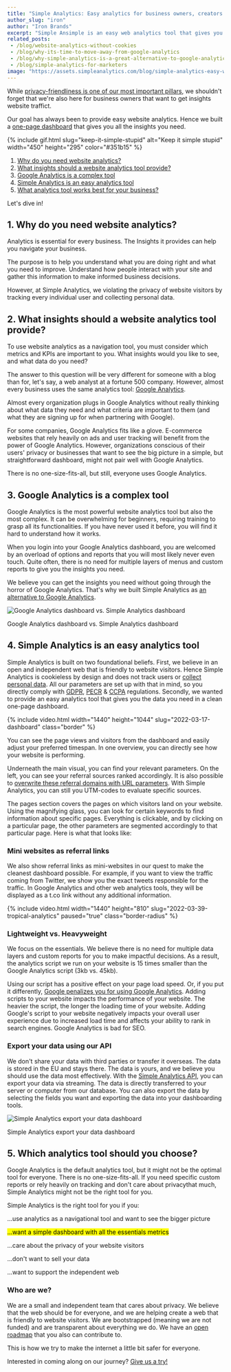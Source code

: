 ```yaml
---
title: "Simple Analytics: Easy analytics for business owners, creators & bloggers"
author_slug: "iron"
author: "Iron Brands"
excerpt: "Simple Ansimple is an easy web analytics tool that gives you the insights you need, while taking take of the privacy of your website visitors"
related_posts:
 - /blog/website-analytics-without-cookies
 - /blog/why-its-time-to-move-away-from-google-analytics
 - /blog/why-simple-analytics-is-a-great-alternative-to-google-analytics
 - /blog/simple-analytics-for-marketers
image: "https://assets.simpleanalytics.com/blog/simple-analytics-easy-website-analytics-for-business-owners/social-image.png"
---
```


While [privacy-friendliness is one of our most important pillars](https://blog.simpleanalytics.com/website-analytics-without-cookies), we shouldn't forget that we're also here for business owners that want to get insights website traffict.

Our goal has always been to provide easy website analytics. Hence we built a [one-page dashboard](https://simpleanalytics.com/simpleanalytics.com) that gives you all the insights you need.

{% include gif.html slug="keep-it-simple-stupid" alt="Keep it simple stupid" width="450" height="295" color="#351b15" %}

1.  [Why do you need website analytics?](#1-why-do-you-need-website-analytics)
2.  [What insights should a website analytics tool provide?](#2-what-insights-should-a-website-analytics-tool-provide)
3.  [Google Analytics is a complex tool](#3-google-analytics-is-a-complex-tool)
4.  [Simple Analytics is an easy analytics tool](#4-simple-analytics-is-an-easy-analytics-tool)
5.  [What analytics tool works best for your business?](#5-which-analytics-tool-should-you-choose)

Let's dive in!

## 1\. Why do you need website analytics?

Analytics is essential for every business. The Insights it provides can help you navigate your business.

The purpose is to help you understand what you are doing right and what you need to improve. Understand how people interact with your site and gather this information to make informed business decisions.

However, at Simple Analytics, we violating the privacy of website visitors by tracking every individual user and collecting personal data.

## 2\. What insights should a website analytics tool provide?

To use website analytics as a navigation tool, you must consider which metrics and KPIs are important to you. What insights would you like to see, and what data do you need?

The answer to this question will be very different for someone with a blog than for, let's say, a web analyst at a fortune 500 company. However, almost every business uses the same analytics tool: [Google Analytics](https://analytics.google.com/).

Almost every organization plugs in Google Analytics without really thinking about what data they need and what criteria are important to them (and what they are signing up for when partnering with Google).

For some companies, Google Analytics fits like a glove. E-commerce websites that rely heavily on ads and user tracking will benefit from the power of Google Analytics. However, organizations conscious of their users' privacy or businesses that want to see the big picture in a simple, but straightforward dashboard, might not pair well with Google Analytics.

There is no one-size-fits-all, but still, everyone uses Google Analytics.

## 3\. Google Analytics is a complex tool

Google Analytics is the most powerful website analytics tool but also the most complex. It can be overwhelming for beginners, requiring training to grasp all its functionalities. If you have never used it before, you will find it hard to understand how it works.

When you login into your Google Analytics dashboard, you are welcomed by an overload of options and reports that you will most likely never even touch. Quite often, there is no need for multiple layers of menus and custom reports to give you the insights you need.

We believe you can get the insights you need without going through the horror of Google Analytics. That's why we built Simple Analytics as [an alternative to Google Analytics](https://blog.simpleanalytics.com/why-simple-analytics-is-a-great-alternative-to-google-analytics).

<img src="https://assets.simpleanalytics.com/blog/simple-analytics-easy-website-analytics-for-business-owners/google-analytics-dashboard-vs-simple-analytics-dashboard.png" alt="Google Analytics dashboard vs. Simple Analytics dashboard" class="border" />
<p class="caption" markdown="1">
  Google Analytics dashboard vs. Simple Analytics dashboard
</p>

## 4\. Simple Analytics is an easy analytics tool

Simple Analytics is built on two foundational beliefs. First, we believe in an open and independent web that is friendly to website visitors. Hence Simple Analytics is cookieless by design and does not track users or [collect personal data](https://docs.simpleanalytics.com/what-we-collect). All our parameters are set up with that in mind, so you directly comply with [GDPR](https://gdpr-info.eu/), [PECR](https://ico.org.uk/for-organisations/guide-to-pecr/what-are-pecr/) & [CCPA](https://oag.ca.gov/privacy/ccpa) regulations. Secondly, we wanted to provide an easy analytics tool that gives you the data you need in a clean one-page dashboard.

{% include video.html width="1440" height="1044" slug="2022-03-17-dashboard" class="border" %}

You can see the page views and visitors from the dashboard and easily adjust your preferred timespan. In one overview, you can directly see how your website is performing.

Underneath the main visual, you can find your relevant parameters. On the left, you can see your referral sources ranked accordingly. It is also possible to [overwrite these referral domains with URL parameters](https://docs.simpleanalytics.com/how-to-use-url-parameters). With Simple Analytics, you can still you UTM-codes to evaluate specific sources.

The pages section covers the pages on which visitors land on your website. Using the magnifying glass, you can look for certain keywords to find information about specific pages. Everything is clickable, and by clicking on a particular page, the other parameters are segmented accordingly to that particular page. Here is what that looks like:

### Mini websites as referral links

We also show referral links as mini-websites in our quest to make the cleanest dashboard possible. For example, if you want to view the traffic coming from Twitter, we show you the exact tweets responsible for the traffic. In Google Analytics and other web analytics tools, they will be displayed as a t.co link without any additional information.

{% include video.html width="1440" height="810" slug="2022-03-39-tropical-analytics" paused="true" class="border-radius" %}

### Lightweight vs. Heavyweight

We focus on the essentials. We believe there is no need for multiple data layers and custom reports for you to make impactful decisions. As a result, the analytics script we run on your website is 15 times smaller than the Google Analytics script (3kb vs. 45kb).

Using our script has a positive effect on your page load speed. Or, if you put it differently, [Google penalizes you for using Google Analytics](https://blog.simpleanalytics.com/google-penalizes-you-for-using-google-analytics). Adding scripts to your website impacts the performance of your website. The heavier the script, the longer the loading time of your website. Adding Google's script to your website negatively impacts your overall user experience due to increased load time and affects your ability to rank in search engines. Google Analytics is bad for SEO.

### Export your data using our API

We don't share your data with third parties or transfer it overseas. The data is stored in the EU and stays there. The data is yours, and we believe you should use the data most effectively. With the [Simple Analytics API](https://docs.simpleanalytics.com/api), you can export your data via streaming. The data is directly transferred to your server or computer from our database. You can also export the data by selecting the fields you want and exporting the data into your dashboarding tools.

<img src="https://assets.simpleanalytics.com/blog/simple-analytics-easy-website-analytics-for-business-owners/simple-analytics-export-dashboard.png" alt="Simple Analytics export your data dashboard" class="border" />
<p class="caption" markdown="1">
  Simple Analytics export your data dashboard
</p>

## 5. Which analytics tool should you choose?

Google Analytics is the default analytics tool, but it might not be the optimal tool for everyone. There is no one-size-fits-all. If you need specific custom reports or rely heavily on tracking and don't care about privacythat much, Simple Analytics might not be the right tool for you.

Simple Analytics is the right tool for you if you:

...use analytics as a navigational tool and want to see the bigger picture

<mark>...want a simple dashboard with all the essentials metrics</mark>

...care about the privacy of your website visitors

...don't want to sell your data

...want to support the independent web

### Who are we?

We are a small and independent team that cares about privacy. We believe that the web should be for everyone, and we are helping create a web that is friendly to website visitors. We are bootstrapped (meaning we are not funded) and are transparent about everything we do. We have an [open roadmap](https://simpleanalytics.com/roadmap) that you also can contribute to.

This is how we try to make the internet a little bit safer for everyone. 

Interested in coming along on our journey? [Give us a try! ](https://simpleanalytics.com/welcome)
